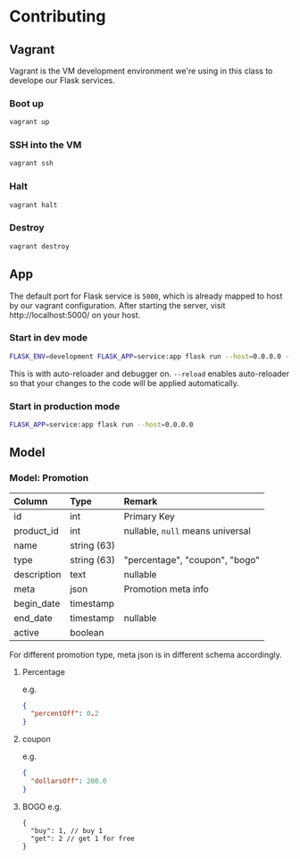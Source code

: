 # Contributing

## Vagrant

Vagrant is the VM development environment we're using in this class to develope our Flask services.

### Boot up

```bash
vagrant up
```

### SSH into the VM

```bash
vagrant ssh
```

### Halt

```bash
vagrant halt
```

### Destroy

```bash
vagrant destroy
```

## App

The default port for Flask service is `5000`, which is already mapped to host by our vagrant configuration. After starting the server, visit http://localhost:5000/ on your host.

### Start in dev mode

```bash
FLASK_ENV=development FLASK_APP=service:app flask run --host=0.0.0.0 --reload --debugger
```

This is with auto-reloader and debugger on. `--reload` enables auto-reloader so that your changes to the code will be applied automatically.

### Start in production mode

```bash
FLASK_APP=service:app flask run --host=0.0.0.0
```

## Model

### Model: Promotion

| Column      | Type        | Remark                           |
| :---------- | :---------- | :------------------------------- |
| id          | int         | Primary Key                      |
| product_id  | int         | nullable, `null` means universal |
| name        | string (63) |                                  |
| type        | string (63) | "percentage", "coupon", "bogo"   |
| description | text        | nullable                         |
| meta        | json        | Promotion meta info              |
| begin_date  | timestamp   |                                  |
| end_date    | timestamp   | nullable                         |
| active      | boolean     |                                  |

For different promotion type, meta json is in different schema accordingly.

1. Percentage

   e.g.

   ```json
   {
     "percentOff": 0.2
   }
   ```

2. coupon

   e.g.

   ```json
   {
     "dollarsOff": 200.0
   }
   ```

3. BOGO
   e.g.

   ```jsonc
   {
     "buy": 1, // buy 1
     "get": 2 // get 1 for free
   }
   ```
